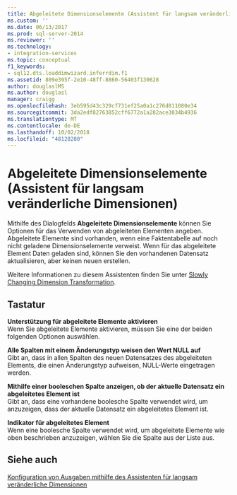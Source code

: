 ```yaml
---
title: Abgeleitete Dimensionselemente (Assistent für langsam veränderliche Dimensionen) | Microsoft-Dokumente
ms.custom: ''
ms.date: 06/13/2017
ms.prod: sql-server-2014
ms.reviewer: ''
ms.technology:
- integration-services
ms.topic: conceptual
f1_keywords:
- sql12.dts.loaddimwizard.inferrdim.f1
ms.assetid: 809e395f-2e10-48ff-8860-56403f130628
author: douglaslMS
ms.author: douglasl
manager: craigg
ms.openlocfilehash: 3eb595d43c329cf731ef25a0a1c276d811080e34
ms.sourcegitcommit: 3da2edf82763852cff6772a1a282ace3034b4936
ms.translationtype: MT
ms.contentlocale: de-DE
ms.lasthandoff: 10/02/2018
ms.locfileid: "48128280"
---
```

# <a name="inferred-dimension-members-slowly-changing-dimension-wizard"></a>Abgeleitete Dimensionselemente (Assistent für langsam veränderliche Dimensionen)
  Mithilfe des Dialogfelds **Abgeleitete Dimensionselemente** können Sie Optionen für das Verwenden von abgeleiteten Elementen angeben. Abgeleitete Elemente sind vorhanden, wenn eine Faktentabelle auf noch nicht geladene Dimensionselemente verweist. Wenn für das abgeleitete Element Daten geladen sind, können Sie den vorhandenen Datensatz aktualisieren, aber keinen neuen erstellen.  
  
 Weitere Informationen zu diesem Assistenten finden Sie unter [Slowly Changing Dimension Transformation](slowly-changing-dimension-transformation.md).  
  
## <a name="options"></a>Tastatur  
 **Unterstützung für abgeleitete Elemente aktivieren**  
 Wenn Sie abgeleitete Elemente aktivieren, müssen Sie eine der beiden folgenden Optionen auswählen.  
  
 **Alle Spalten mit einem Änderungstyp weisen den Wert NULL auf**  
 Gibt an, dass in allen Spalten des neuen Datensatzes des abgeleiteten Elements, die einen Änderungstyp aufweisen, NULL-Werte eingetragen werden.  
  
 **Mithilfe einer booleschen Spalte anzeigen, ob der aktuelle Datensatz ein abgeleitetes Element ist**  
 Gibt an, dass eine vorhandene boolesche Spalte verwendet wird, um anzuzeigen, dass der aktuelle Datensatz ein abgeleitetes Element ist.  
  
 **Indikator für abgeleitetes Element**  
 Wenn eine boolesche Spalte verwendet wird, um abgeleitete Elemente wie oben beschrieben anzuzeigen, wählen Sie die Spalte aus der Liste aus.  
  
## <a name="see-also"></a>Siehe auch  
 [Konfiguration von Ausgaben mithilfe des Assistenten für langsam veränderliche Dimensionen](configure-outputs-using-the-slowly-changing-dimension-wizard.md)  
  
  
